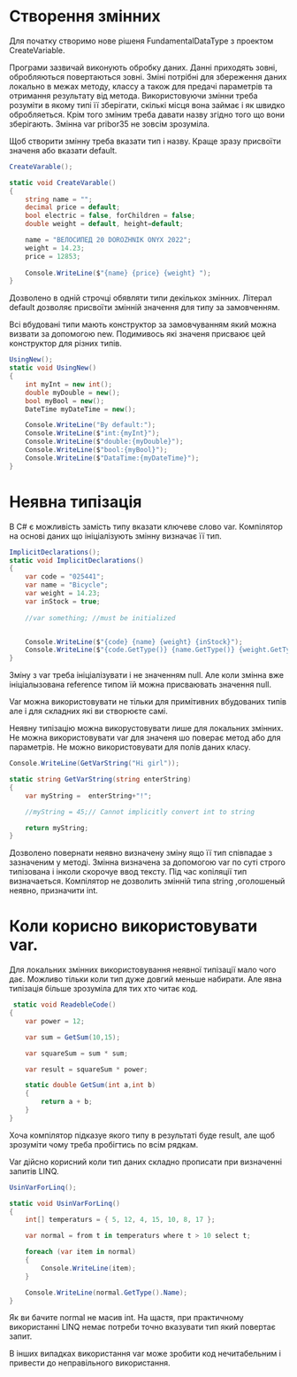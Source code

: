 # Створення змінних

Для початку створимо нове рішеня FundamentalDataType з проектом CreateVarіable.

Програми зазвичай виконують обробку даних. Данні приходять зовні, обробляються повертаються зовні. Зміні потрібні для збереження даних локально в межах методу, классу а також для предачі параметрів та отримання результату від метода. Використовуючи змінни треба розуміти в якому типі її зберігати, скількі місця вона займає і як швидко обробляеться. Крім того зміним треба давати назву згідно того що вони зберігають. Змінна var pribor35 не зовсім зрозуміла.

Щоб створити змінну треба вказати тип і назву. Краще зразу присвоїти значеня або вказати default.

```cs
CreateVarable();

static void CreateVarable()
{
    string name = "";
    decimal price = default;
    bool electric = false, forChildren = false;
    double weight = default, height=default;

    name = "ВЕЛОСИПЕД 20 DOROZHNIK ONYX 2022";
    weight = 14.23;
    price = 12853; 
    
    Console.WriteLine($"{name} {price} {weight} ");
} 
```

Дозволено в одній строчці обявляти типи декількох змінних. Літерал default дозволяє присвоїти змінній значення для типу за замовченням. 

Всі вбудовані типи мають конструктор за замовчуванням який можна визвати за допомогою new. Подимивось які значеня присваює цей конструктор для різних типів.

```cs
UsingNew();
static void UsingNew()
{
    int myInt = new int();
    double myDouble = new();
    bool myBool = new();
    DateTime myDateTime = new();

    Console.WriteLine("By default:");
    Console.WriteLine($"int:{myInt}");
    Console.WriteLine($"double:{myDouble}");
    Console.WriteLine($"bool:{myBool}");
    Console.WriteLine($"DataTime:{myDateTime}");
}
```
# Неявна типізація 

В C# є можливість замість типу вказати ключеве слово var. Компілятор на основі даних що ініціалізують змінну визначає її тип.

```cs
ImplicitDeclarations();
static void ImplicitDeclarations()
{
    var code = "025441";
    var name = "Bicycle";
    var weight = 14.23;
    var inStock = true;
   
    //var something; //must be initialized


    Console.WriteLine($"{code} {name} {weight} {inStock}");
    Console.WriteLine($"{code.GetType()} {name.GetType()} {weight.GetType()} {inStock.GetType()}");
}
```

Зміну з var треба ініціалізувати і не значенням null. Але коли змінна вже ініціалызована reference типом їй можна присваювать значення null.

Var можна використовувати не тільки для примітивних вбудованих типів але і для складних які ви створюєте самі. 

Неявну типізацію можна викорустовувати лише для локальних змінних. Не можна використовувати var для значеня шо поверає метод або для параметрів. Не можно використовувати для полів даних класу. 

```cs
Console.WriteLine(GetVarString("Hi girl"));

static string GetVarString(string enterString)
{
    var myString =  enterString+"!";

    //myString = 45;// Cannot implicitly convert int to string

    return myString;
}

```
Дозволено повернати неявно визначену зміну ящо її тип співпадае з зазначеним у методі.
Змінна визначена за допомогою var по суті строго типізована і інколи скорочуе ввод тексту. Під час копіляції тип визначаеться. Компілятор не дозволить змінній типа string ,оголошеный неявно, призначити int.

# Коли корисно використовувати var.

Для локальних змінних використовування неявної типізації мало чого дає. Можливо тільки коли тип дуже довгий меньше набирати. Але явна типізація більше зрозуміла для тих хто читає код. 

```cs
 static void ReadebleCode()
{
    var power = 12;

    var sum = GetSum(10,15);

    var squareSum = sum * sum;

    var result = squareSum * power;

    static double GetSum(int a,int b)
    {
        return a + b;
    }
}
```

Хоча компілятор підказуе якого типу в результаті буде result, але щоб зрозуміти чому треба пробігтись по всім рядкам.

Var дійсно корисний коли тип даних складно прописати при визначенні запитів LINQ.

```cs
UsinVarForLinq();

static void UsinVarForLinq()
{
    int[] temperaturs = { 5, 12, 4, 15, 10, 8, 17 };

    var normal = from t in temperaturs where t > 10 select t;

    foreach (var item in normal)
    {
        Console.WriteLine(item);
    }

    Console.WriteLine(normal.GetType().Name);
}
```
Як ви бачите normal не масив int. На щастя, при практичному використанні LINQ немає потреби точно вказувати тип який повертає запит. 

В інших випадках використання var може зробити код нечитабельним і привести до неправільного використання.







